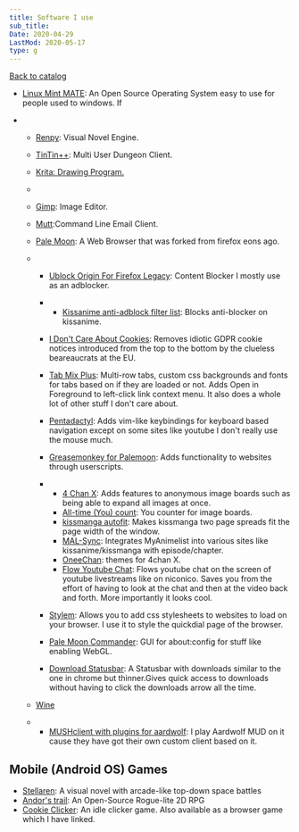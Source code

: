 ```yaml
---
title: Software I use
sub_title:
Date: 2020-04-29
LastMod: 2020-05-17
type: g
---
```


[Back to catalog](/)

- [Linux Mint MATE](https://linuxmint.com/): An Open Source Operating System easy to use for people used to windows. If

- - [Renpy](https://www.renpy.org/): Visual Novel Engine.

  - [TinTin++](https://tintin.mudhalla.net/): Multi User Dungeon Client.

  - [Krita: Drawing Program.](https://krita.org/en/)

  -

  - [Gimp](https://www.gimp.org/): Image Editor.

  - [Mutt](http://www.mutt.org/):Command Line Email Client.

  - [Pale Moon](https://www.palemoon.org/): A Web Browser that was forked from firefox eons ago.

  - - [Ublock Origin For Firefox Legacy](https://github.com/gorhill/uBlock-for-firefox-legacy): Content Blocker I mostly use as an adblocker.

    - - [Kissanime anti-adblock filter list](https://otaking.xyz/raw.githubusercontent.com/Yumie/kiss-filters/master/filters.txt): Blocks anti-blocker on kissanime.

    - [I Don't Care About Cookies](https://www.i-dont-care-about-cookies.eu/): Removes idiotic GDPR cookie notices introduced from the top to the bottom by the clueless beareaucrats at the EU.

    - [Tab Mix Plus](https://addons.palemoon.org/addon/tab-mix-plus/): Multi-row tabs, custom css backgrounds and fonts for tabs based on if they are loaded or not. Adds Open in Foreground to left-click link context menu. It also does a whole lot of other stuff I don't care about.

    - [Pentadactyl](https://addons.palemoon.org/addon/pentadactyl-community/): Adds vim-like keybindings for keyboard based navigation except on some sites like youtube I don't really use the mouse much.

    - [Greasemonkey for Palemoon](https://github.com/janekptacijarabaci/greasemonkey/releases/type/3.31.4Fork): Adds functionality to websites through userscripts.

    - - [4 Chan X](https://www.4chan-x.net/): Adds features to anonymous image boards such as being able to expand all images at once.
      - [All-time (You) count](https://github.com/KevinParnell/All-time-You-count): You counter for image boards.
      - [kissmanga autofit](https://otaking.xyz/autofit.html): Makes kissmanga two page spreads fit the page width of the window.
      - [MAL-Sync](https://greasyfork.org/en/scripts/372847-mal-sync): Integrates MyAnimelist into various sites like kissanime/kissmanga with episode/chapter.
      - [OneeChan](https://github.com/KevinParnell/OneeChan): themes for 4chan X.
      - [Flow Youtube Chat](https://greasyfork.org/en/scripts/377491-flow-youtube-chat): Flows youtube chat on the screen of youtube livestreams like on niconico. Saves you from the effort of having to look at the chat and then at the video back and forth. More importantly it looks cool.

    - [Stylem](https://addons.palemoon.org/addon/stylem/): Allows you to add css stylesheets to websites to load on your browser. I use it to style the quickdial page of the browser.

    - [Pale Moon Commander](https://addons.palemoon.org/addon/pm-commander/): GUI for about:config for stuff like enabling WebGL.

    - [Download Statusbar](https://addons.palemoon.org/addon/downloadstatusbar-pm/): A Statusbar with downloads similar to the one in chrome but thinner.Gives quick access to downloads without having to click the downloads arrow all the time.

  - [Wine](https://www.winehq.org/)

  - - [MUSHclient with plugins for aardwolf](http://www.aardwolf.com/play/downloadmc.htm): I play Aardwolf MUD on it cause they have got their own custom client based on it.

## Mobile (Android OS) Games

- [Stellaren](http://ninedux.com/stellaren/): A visual novel with arcade-like top-down space battles
- [Andor's trail](https://f-droid.org/en/packages/com.gpl.rpg.AndorsTrail/): An Open-Source Rogue-lite 2D RPG
- [Cookie Clicker](http://orteil.dashnet.org/cookieclicker/): An idle clicker game. Also available as a browser game which I have linked.
